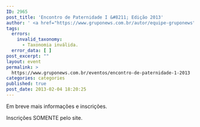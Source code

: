 ```yaml
---
ID: 2965
post_title: 'Encontro de Paternidade I &#8211; Edição 2013'
author: ' <a href="https://www.gruponews.com.br/autor/equipe-gruponews" rel="tag">Equipe GrupoNews</a>'
tags:
  errors:
    invalid_taxonomy:
      - Taxonomia inválida.
  error_data: [ ]
post_excerpt: ""
layout: event
permalink: >
  https://www.gruponews.com.br/eventos/encontro-de-paternidade-1-2013
categories: categories
published: true
post_date: 2013-02-04 18:20:25
---
```

Em breve mais informações e inscrições.

Inscrições SOMENTE pelo site.